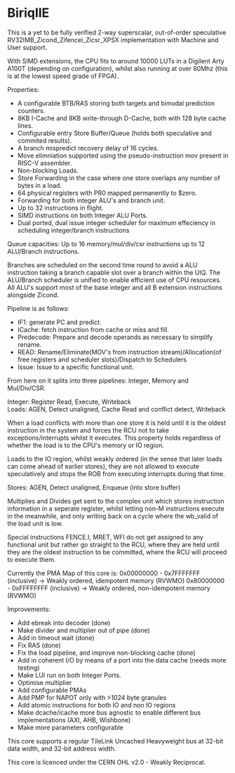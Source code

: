# BiriqIIE
This is a yet to be fully verified 2-way superscalar, out-of-order speculative RV32IMB_Zicond_Zifencei_Zicsr_XPSX implementation with Machine and User support.

With SIMD extensions, the CPU fits to around 10000 LUTs in a Digilent Arty A100T (depending on configuration), whilst also running at over 80Mhz (this is at the lowest speed grade of FPGA).

Properties:
- A configurable BTB/RAS storing both targets and bimodal prediction counters.
- 8KB I-Cache and 8KB write-through D-Cache, both with 128 byte cache lines.
- Configurable entry Store Buffer/Queue (holds both speculative and commited results).
- A branch mispredict recovery delay of 16 cycles.
- Move elimniation supported using the pseudo-instruction mov present in RISC-V assembler.
- Non-blocking Loads.
- Store Forwarding in the case where one store overlaps any number of bytes in a load.
- 64 physical registers with PR0 mapped permanently to $zero.
- Forwarding for both integer ALU's and branch unit.
- Up to 32 instructions in flight.
- SIMD instructions on both Integer ALU Ports.
- Dual ported, dual issue integer scheduler for maximum effeciency in scheduling integer/branch instructions

Queue capacities:
Up to 16 memory/mul/div/csr instructions
up to 12 ALU/Branch instructions.

Branches are scheduled on the second time round to avoid a ALU instruction taking a branch capable slot over a branch within the UIQ.
The ALU/Branch scheduler is unified to enable efficient use of CPU resources.
All ALU's support most of the base integer and all B extension instructions alongside Zicond.

Pipeline is as follows:
- IF1: generate PC and predict.
- ICache: fetch instruction from cache or miss and fill.
- Predecode: Prepare and decode operands as necessary to simplify rename.
- READ: Rename/Eliminate(MOV's from instruction stream)/Allocation(of free registers and scheduler slots)/Dispatch to Schedulers
- Issue: Issue to a specific functional unit.

From here on it splits into three pipelines: Integer, Memory and Mul/Div/CSR.

Integer: Register Read, Execute, Writeback\
Loads: AGEN, Detect unaligned, Cache Read and conflict detect, Writeback

When a load conflicts with more than one store it is held until it is the oldest instruction in the system and forces the RCU not to take exceptions/interrupts whilst it executes. This property holds regardless of whether the load is to the CPU's memory or IO region.

Loads to the IO region, whilst weakly ordered (in the sense that later loads can come ahead of earlier stores), they are not allowed to execute speculatively and stops the ROB
from executing interrupts during that time.

Stores: AGEN, Detect unaligned, Enqueue (into store buffer)

Multiplies and Divides get sent to the complex unit which stores instruction information in a seperate register, whilst letting non-M instructions execute in the meanwhile, and only writing back on a cycle where the wb_valid of the load unit is low.

Special instructions FENCE.I, MRET, WFI do not get assigned to any functional unit but rather go straight to the RCU, where they are held until they are the oldest instruction to be committed, where the RCU will proceed to execute them.

Currently the PMA Map of this core is:
0x00000000 - 0x7FFFFFFF (inclusive) -> Weakly ordered, idempotent memory (RVWMO)
0x80000000 - 0xFFFFFFFF (inclusive) -> Weakly ordered, non-idempotent memory (RVWMO)

Improvements:
- Add ebreak into decoder (done)
- Make divider and multiplier out of pipe (done)
- Add in timeout wait (done)
- Fix RAS (done)
- Fix the load pipeline, and improve non-blocking cache (done)
- Add in coherent I/O by means of a port into the data cache (needs more testing)
- Make LUI run on both Integer Ports.
- Optimise multiplier
- Add configurable PMAs
- Add PMP for NAPOT only with >1024 byte granules
- Add atomic instructions for both IO and non IO regions
- Make dcache/icache more bus agnostic to enable different bus implementations (AXI, AHB, Wishbone)
- Make more parameters configurable

This core supports a regular TileLink Uncached Heavyweight bus at 32-bit data width, and 32-bit address width.

This core is licenced under the CERN OHL v2.0 - Weakly Reciprocal.